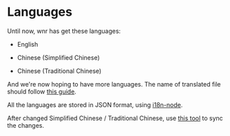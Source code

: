 # Languages

Until now, wnr has get these languages:

- English

- Chinese (Simplified Chinese)

- Chinese (Traditional Chinese)

And we're now hoping to have more languages. The name of translated file should follow [this guide](https://www.electronjs.org/docs/api/locales).

All the languages are stored in JSON format, using [i18n-node](https://github.com/mashpie/i18n-node).

After changed Simplified Chinese / Traditional Chinese, use [this tool](http://www.aies.cn/) to sync the changes.
